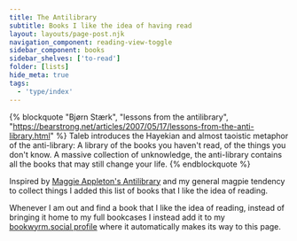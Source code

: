 ```yaml
---
title: The Antilibrary
subtitle: Books I like the idea of having read
layout: layouts/page-post.njk
navigation_component: reading-view-toggle
sidebar_component: books
sidebar_shelves: ['to-read']
folder: [lists]
hide_meta: true
tags:
  - 'type/index'
---
```


{% blockquote "Bjørn Stærk", "lessons from the antilibrary", "https://bearstrong.net/articles/2007/05/17/lessons-from-the-anti-library.html" %}
    Taleb introduces the Hayekian and almost taoistic metaphor of the anti-library: A library of the books you haven't read, of the things you don't know. A massive collection of unknowledge, the anti-library contains all the books that may still change your life.
{% endblockquote %}

Inspired by [Maggie Appleton's Antilibrary](https://maggieappleton.com/antilibrary) and my general magpie tendency to collect things I added this list of books that I like the idea of reading.

Whenever I am out and find a book that I like the idea of reading, instead of bringing it home to my full bookcases I instead add it to my [bookwyrm.social profile](https://bookwyrm.social/user/carbontwelve) where it automatically makes its way to this page.
